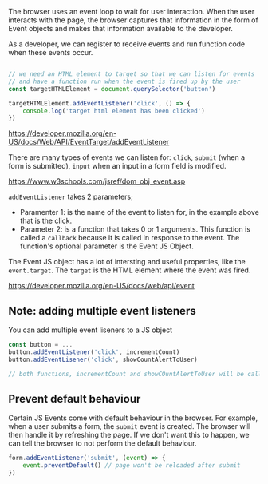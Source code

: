 The browser uses an event loop to wait for user interaction. When the user interacts with the page, the browser captures that information in the form of Event objects and makes that information available to the developer.

As a developer, we can register to receive events and run function code when these events occur.

```js

// we need an HTML element to target so that we can listen for events
// and have a function run when the event is fired up by the user
const targetHTMLElement = document.querySelector('button')

targetHTMLElement.addEventListener('click', () => {
	console.log('target html element has been clicked')
})

```

https://developer.mozilla.org/en-US/docs/Web/API/EventTarget/addEventListener

There are many types of events we can listen for: `click`, `submit` (when a form is submitted), `input` when an input in a form field is modified.

https://www.w3schools.com/jsref/dom_obj_event.asp

 `addEventListener` takes 2 parameters; 
 - Paramenter 1: is the name of the event to listen for, in the example above that is the click. 
 - Parameter 2: is a function that takes 0 or 1 arguments. This function is called a `callback` because it is called in response to the event. The function's optional parameter is the Event JS Object.

The Event JS object has a lot of intersting and useful properties, like the `event.target`. The `target` is the HTML element where the event was fired.

https://developer.mozilla.org/en-US/docs/web/api/event

## Note: adding multiple event listeners

You can add multiple event liseners to a JS object

```js
const button = ...
button.addEventListener('click', incrementCount)
button.addEventLisener('click', showCountAlertToUser)

// both functions, incrementCount and showCOuntAlertToUser will be called on a signle click
```

## Prevent default behaviour

Certain JS Events come with default behaviour in the browser. For example, when a user submits a form, the `submit` event is created. The browser will then handle it by refreshing the page. If we don't want this to happen, we can tell the browser to not perform the default behaviour.

```js
form.addEventListener('submit', (event) => {
	event.preventDefault() // page won't be reloaded after submit
})
```
